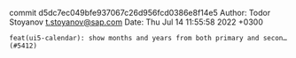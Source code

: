 commit d5dc7ec049bfe937067c26d956fcd0386e8f14e5
Author: Todor Stoyanov <t.stoyanov@sap.com>
Date:   Thu Jul 14 11:55:58 2022 +0300

    feat(ui5-calendar): show months and years from both primary and secon… (#5412)
